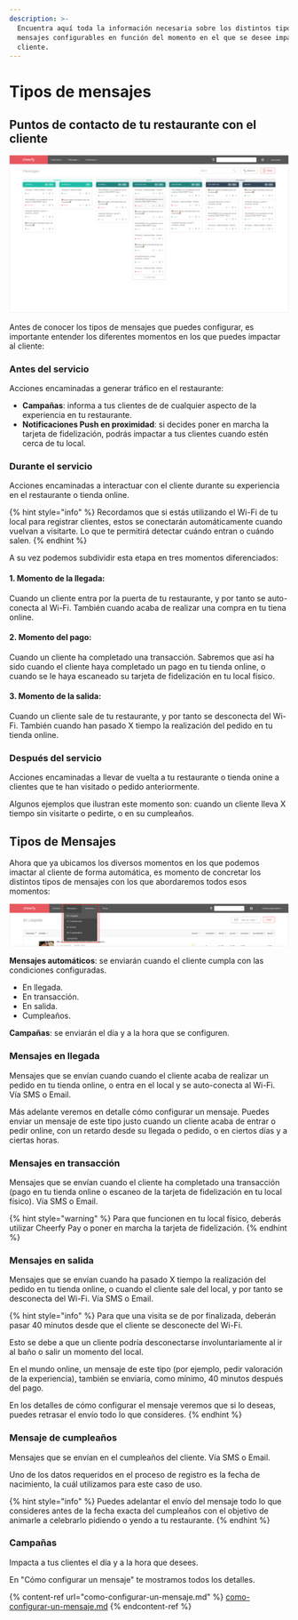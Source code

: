 ```yaml
---
description: >-
  Encuentra aquí toda la información necesaria sobre los distintos tipos de
  mensajes configurables en función del momento en el que se desee impactar al
  cliente.
---
```


# Tipos de mensajes

## Puntos de contacto de tu restaurante con el cliente

![](<../../.gitbook/assets/image (109).png>)

Antes de conocer los tipos de mensajes que puedes configurar, es importante entender los diferentes momentos en los que puedes impactar al cliente:

### Antes del servicio

Acciones encaminadas a generar tráfico en el restaurante:

* **Campañas**: informa a tus clientes de de cualquier aspecto de la experiencia en tu restaurante.
* **Notificaciones Push en proximidad**: si decides poner en marcha la tarjeta de fidelización, podrás impactar a tus clientes cuando estén cerca de tu local.

### Durante el servicio

Acciones encaminadas a interactuar con el cliente durante su experiencia en el restaurante o tienda online.&#x20;

{% hint style="info" %}
Recordamos que si estás utilizando el Wi-Fi de tu local para registrar clientes, estos se conectarán automáticamente cuando vuelvan a visitarte. Lo que te permitirá detectar cuándo entran o cuándo salen.
{% endhint %}

A su vez podemos subdividir esta etapa en tres momentos diferenciados:

#### 1. Momento de la llegada:&#x20;

Cuando un cliente entra por la puerta de tu restaurante, y por tanto se auto-conecta al Wi-Fi. También cuando acaba de realizar una compra en tu tiena online.

#### 2. Momento del pago:

Cuando un cliente ha completado una transacción. Sabremos que así ha sido cuando el cliente haya completado un pago en tu tienda online, o cuando se le haya escaneado su tarjeta de fidelización en tu local físico.

#### 3. Momento de la salida:

Cuando un cliente sale de tu restaurante, y por tanto se desconecta del Wi-Fi. También cuando han pasado X tiempo la realización del pedido en tu tienda online.

### Después del servicio

Acciones encaminadas a llevar de vuelta a tu restaurante o tienda onine a clientes que te han visitado o pedido anteriormente.

Algunos ejemplos que ilustran este momento son: cuando un cliente lleva X tiempo sin visitarte o pedirte, o en su cumpleaños.

## Tipos de Mensajes

Ahora que ya ubicamos los diversos momentos en los que podemos imactar al cliente de forma automática, es momento de concretar los distintos tipos de mensajes con los que abordaremos todos esos momentos:

![](<../../.gitbook/assets/image (111).png>)

**Mensajes automáticos**: se enviarán cuando el cliente cumpla con las condiciones configuradas.

* En llegada.
* En transacción.
* En salida.
* Cumpleaños.

**Campañas**: se enviarán el día y a la hora que se configuren.

### Mensajes en llegada

Mensajes que se envían cuando cuando el cliente acaba de realizar un pedido en tu tienda online, o entra en el local y se auto-conecta al Wi-Fi. Vía SMS o Email.

Más adelante veremos en detalle cómo configurar un mensaje. Puedes enviar un mensaje de este tipo justo cuando un cliente acaba de entrar o pedir online, con un retardo desde su llegada o pedido, o en ciertos días y a ciertas horas.

### Mensajes en transacción

Mensajes que se envían cuando el cliente ha completado una transacción (pago en tu tienda online o escaneo de la tarjeta de fidelización en tu local físico). Vía SMS o Email.

{% hint style="warning" %}
Para que funcionen en tu local físico, deberás utilizar Cheerfy Pay o poner en marcha la tarjeta de fidelización.
{% endhint %}

### Mensajes en salida

Mensajes que se envían cuando ha pasado X tiempo la realización del pedido en tu tienda online, o cuando el cliente sale del local, y por tanto se desconecta del Wi-Fi. Vía SMS o Email.

{% hint style="info" %}
Para que una visita se de por finalizada, deberán pasar 40 minutos desde que el cliente se desconecte del Wi-Fi.&#x20;

Esto se debe a que un cliente podría desconectarse involuntariamente al ir al baño o salir un momento del local.

En el mundo online, un mensaje de este tipo (por ejemplo, pedir valoración de la experiencia), también se enviaría, como mínimo, 40 minutos después del pago.

En los detalles de cómo configurar el mensaje veremos que si lo deseas, puedes retrasar el envío todo lo que consideres.
{% endhint %}

### Mensaje de cumpleaños

Mensajes que se envían en el cumpleaños del cliente. Vía SMS o Email.

Uno de los datos requeridos en el proceso de registro es la fecha de nacimiento, la cuál utilizamos para este caso de uso.

{% hint style="info" %}
Puedes adelantar el envío del mensaje todo lo que consideres antes de la fecha exacta del cumpleaños con el objetivo de animarle a celebrarlo pidiendo o yendo a tu restaurante.
{% endhint %}

### Campañas

Impacta a tus clientes el día y a la hora que desees.

En "Cómo configurar un mensaje" te mostramos todos los detalles.

{% content-ref url="como-configurar-un-mensaje.md" %}
[como-configurar-un-mensaje.md](como-configurar-un-mensaje.md)
{% endcontent-ref %}
